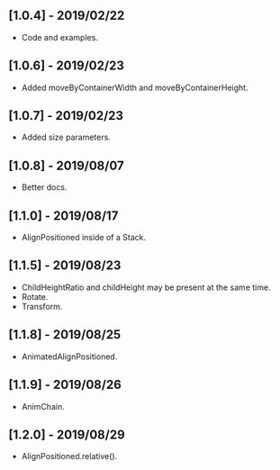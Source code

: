## [1.0.4] - 2019/02/22

* Code and examples.

## [1.0.6] - 2019/02/23

* Added moveByContainerWidth and moveByContainerHeight.

## [1.0.7] - 2019/02/23

* Added size parameters.

## [1.0.8] - 2019/08/07

* Better docs.

## [1.1.0] - 2019/08/17

* AlignPositioned inside of a Stack.

## [1.1.5] - 2019/08/23

* ChildHeightRatio and childHeight may be present at the same time.
* Rotate.
* Transform.

## [1.1.8] - 2019/08/25

* AnimatedAlignPositioned.

## [1.1.9] - 2019/08/26

* AnimChain.

## [1.2.0] - 2019/08/29

* AlignPositioned.relative().

